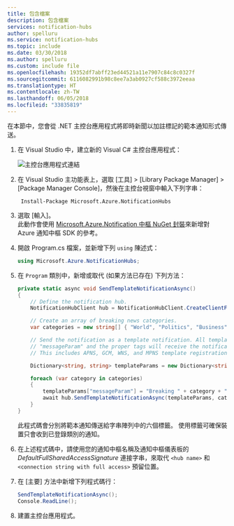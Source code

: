 ```yaml
---
title: 包含檔案
description: 包含檔案
services: notification-hubs
author: spelluru
ms.service: notification-hubs
ms.topic: include
ms.date: 03/30/2018
ms.author: spelluru
ms.custom: include file
ms.openlocfilehash: 19352df7abff23ed44521a11e7907c84c8c0327f
ms.sourcegitcommit: 6116082991b98c8ee7a3ab0927cf588c3972eeaa
ms.translationtype: HT
ms.contentlocale: zh-TW
ms.lasthandoff: 06/05/2018
ms.locfileid: "33835819"
---
```

在本節中，您會從 .NET 主控台應用程式將即時新聞以加註標記的範本通知形式傳送。 

1. 在 Visual Studio 中，建立新的 Visual C# 主控台應用程式：
   
      ![主控台應用程式連結][13]

2. 在 Visual Studio 主功能表上，選取 [工具] > [Library Package Manager] >  [Package Manager Console]，然後在主控台視窗中輸入下列字串：
   
        Install-Package Microsoft.Azure.NotificationHubs
   
3. 選取 [輸入]。  
    此動作會使用 [Microsoft.Azure.Notification 中樞 NuGet 封裝]來新增對 Azure 通知中樞 SDK 的參考。

4. 開啟 Program.cs 檔案，並新增下列 `using` 陳述式：
   
    ```csharp
    using Microsoft.Azure.NotificationHubs;
    ```

5. 在 `Program` 類別中，新增或取代 (如果方法已存在) 下列方法：
   
    ```csharp
    private static async void SendTemplateNotificationAsync()
    {
        // Define the notification hub.
        NotificationHubClient hub = NotificationHubClient.CreateClientFromConnectionString("<connection string with full access>", "<hub name>");

        // Create an array of breaking news categories.
        var categories = new string[] { "World", "Politics", "Business", "Technology", "Science", "Sports"};

        // Send the notification as a template notification. All template registrations that contain
        // "messageParam" and the proper tags will receive the notifications.
        // This includes APNS, GCM, WNS, and MPNS template registrations.

        Dictionary<string, string> templateParams = new Dictionary<string, string>();

        foreach (var category in categories)
        {
            templateParams["messageParam"] = "Breaking " + category + " News!";
            await hub.SendTemplateNotificationAsync(templateParams, category);
        }
    }
    ```   
   
    此程式碼會分別將範本通知傳送給字串陣列中的六個標籤。 使用標籤可確保裝置只會收到已登錄類別的通知。

5. 在上述程式碼中，請使用您的通知中樞名稱及通知中樞儀表板的 *DefaultFullSharedAccessSignature* 連接字串，來取代 `<hub name>` 和 `<connection string with full access>` 預留位置。

6. 在 [主要] 方法中新增下列程式碼行：
   
    ```csharp
    SendTemplateNotificationAsync();
    Console.ReadLine();
    ```

7. 建置主控台應用程式。

<!-- Images. -->
[13]: ./media/notification-hubs-back-end/notification-hub-create-console-app.png

<!-- URLs. -->
[Get started with Notification Hubs]: ../articles/notification-hubs/notification-hubs-windows-store-dotnet-get-started-wns-push-notification.md
[Notification Hubs REST interface]: http://msdn.microsoft.com/library/windowsazure/dn223264.aspx
[Add push notifications for Mobile Apps]: ../articles/app-service-mobile/app-service-mobile-windows-store-dotnet-get-started-push.md
[How to use Notification Hubs from Java or PHP]: ../articles/notification-hubs/notification-hubs-java-push-notification-tutorial.md
[Microsoft.Azure.Notification 中樞 NuGet 封裝]: http://www.nuget.org/packages/Microsoft.Azure.NotificationHubs/
